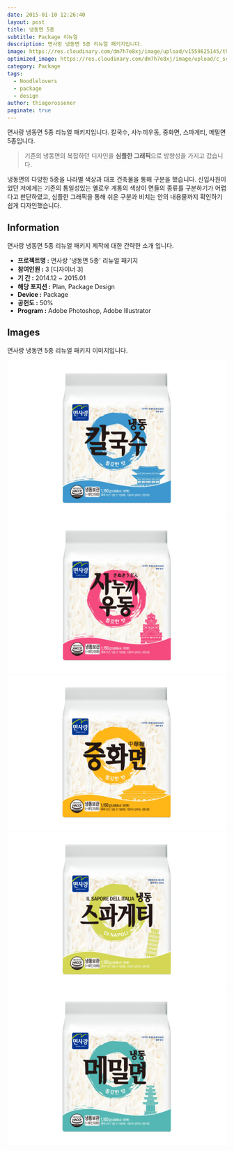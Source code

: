 ```yaml
---
date: 2015-01-10 12:26:40
layout: post
title: 냉동면 5종
subtitle: Package 리뉴얼
description: 면사랑 냉동면 5종 리뉴얼 패키지입니다.
image: https://res.cloudinary.com/dm7h7e8xj/image/upload/v1559825145/theme16_o0seet.jpg
optimized_image: https://res.cloudinary.com/dm7h7e8xj/image/upload/c_scale,w_380/v1559825145/theme16_o0seet.jpg
category: Package
tags:
  - Noodlelovers
  - package
  - design
author: thiagorossener
paginate: true
---
```



<link rel="stylesheet" href="/assets/css/slick.css">
<link rel="stylesheet" href="/assets/css/slick-theme.css">



면사랑 냉동면 5종 리뉴얼 패키지입니다.
칼국수, 사누끼우동, 중화면, 스파게티, 메밀면 5종입니다.


> 기존의 냉동면의 복잡하던 디자인을 **심플한 그래픽**으로 방향성을 가지고 갔습니다.


냉동면의 다양한 5종을 나라별 색상과 대표 건축물을 통해 구분을 했습니다. 신입사원이었던 저에게는 기존의 통일성있는 옐로우 계통의 색상이 
면들의 종류를 구분하기가 어렵다고 판단하였고, 심플한 그래픽을 통해 쉬운 구분과 비치는 안의 내용물까지 확인하기 쉽게 디자인했습니다.

<!--page-->

## Information

면사랑 냉동면 5종 리뉴얼 패키지 제작에 대한 간략한 소개 입니다.

- **프로젝트명 :** 면사랑 '냉동면 5종' 리뉴얼 패키지
- **참여인원 :** 3 [디자이너 3]
- **기 간 :** 2014.12 ~ 2015.01  
- **해당 포지션 :** Plan, Package Design
- **Device :** Package
- **공헌도 :** 50%
- **Program :** Adobe Photoshop, Adobe Illustrator


<!--page-->

## Images

면사랑 냉동면 5종 리뉴얼 패키지 이미지입니다.<br>

<section class="quotes">
  <div class="bubble">
    <img src="/assets/img/slide/noodle-package01.jpg" />
  </div>
  <div class="bubble">
    <img src="/assets/img/slide/noodle-package02.jpg" />
  </div>
  <div class="bubble">
    <img src="/assets/img/slide/noodle-package03.jpg" />
  </div>
  <div class="bubble">
    <img src="/assets/img/slide/noodle-package04.jpg" />
  </div>
  <div class="bubble">
    <img src="/assets/img/slide/noodle-package05.jpg" />
  </div>
</section>


<p></p>
<p></p>

<!--page-->



<script type="text/javascript" src="https://cdnjs.cloudflare.com/ajax/libs/jquery/2.1.3/jquery.min.js"></script>
<script type="text/javascript" src="https://cdn.jsdelivr.net/jquery.slick/1.5.0/slick.min.js"></script>

<script>
	$('.quotes').slick({
  dots: true,
  infinite: true,
  autoplay: false,
  autoplaySpeed: 6000,
  speed: 800,
  slidesToShow: 1,
  adaptiveHeight: true
});
$( document ).ready(function() {
$('.no-fouc').removeClass('no-fouc');
});
</script>